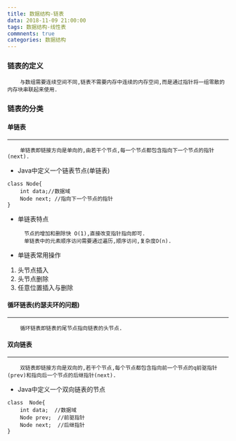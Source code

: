 ```yaml
---
title: 数据结构-链表
data: 2018-11-09 21:00:00
tags: 数据结构-线性表
commnents: true
categories: 数据结构
---
```


### 链表的定义
        与数组需要连续空间不同,链表不需要内存中连续的内存空间,而是通过指针将一组零散的内存块串联起来使用.



### 链表的分类



#### 单链表
****

        单链表即链接方向是单向的,由若干个节点,每一个节点都包含指向下一个节点的指针(next).
- Java中定义一个链表节点(单链表)

```
class Node{
    int data;//数据域
    Node next; //指向下一个节点的指针
}
```

- 单链表特点

        节点的增加和删除快 O(1),直接改变指针指向即可.
        单链表中的元素顺序访问需要通过遍历,顺序访问,复杂度O(n).


- 单链表常用操作
1. 头节点插入
2. 头节点删除
3. 任意位置插入与删除




#### 循环链表(约瑟夫环的问题)
****
        循环链表即链表的尾节点指向链表的头节点.






#### 双向链表
****
        双链表即链接方向是双向的,若干个节点,每个节点都包含指向前一个节点的q前驱指针(prev)和指向后一个节点的后继指针(next).

- Java中定义一个双向链表的节点

```
class  Node{
    int data;  //数据域
    Node prev;  //前驱指针
    Node next;  //后继指针
}
```




















